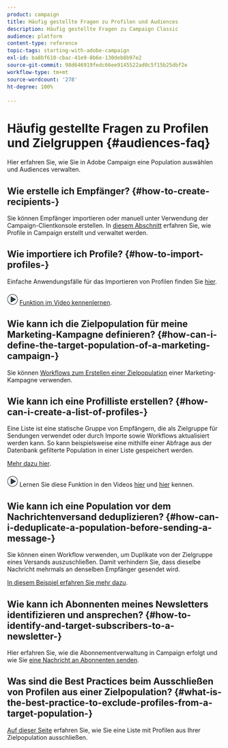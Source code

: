 ```yaml
---
product: campaign
title: Häufig gestellte Fragen zu Profilen und Audiences
description: Häufig gestellte Fragen zu Campaign Classic
audience: platform
content-type: reference
topic-tags: starting-with-adobe-campaign
exl-id: ba8bf610-cbac-41e9-8b6e-130deb8b97e2
source-git-commit: 98d646919fedc66ee9145522ad0c5f15b25dbf2e
workflow-type: tm+mt
source-wordcount: '278'
ht-degree: 100%

---
```


# Häufig gestellte Fragen zu Profilen und Zielgruppen {#audiences-faq}

Hier erfahren Sie, wie Sie in Adobe Campaign eine Population auswählen und Audiences verwalten.

## Wie erstelle ich Empfänger? {#how-to-create-recipients-}

Sie können Empfänger importieren oder manuell unter Verwendung der Campaign-Clientkonsole erstellen. In [diesem Abschnitt](../../platform/using/about-profiles.md) erfahren Sie, wie Profile in Campaign erstellt und verwaltet werden.

## Wie importiere ich Profile? {#how-to-import-profiles-}

Einfache Anwendungsfälle für das Importieren von Profilen finden Sie [hier](../../platform/using/import-operations-samples.md).

![](assets/do-not-localize/how-to-video.png) [Funktion im Video kennenlernen](https://docs.adobe.com/content/help/de-DE/campaign-classic-learn/tutorials/getting-started/importing-profiles.html).

## Wie kann ich die Zielpopulation für meine Marketing-Kampagne definieren? {#how-can-i-define-the-target-population-of-a-marketing-campaign-}

Sie können [Workflows zum Erstellen einer Zielpopulation](../../campaign/using/marketing-campaign-deliveries.md#building-the-main-target-in-a-workflow) einer Marketing-Kampagne verwenden.


## Wie kann ich eine Profilliste erstellen? {#how-can-i-create-a-list-of-profiles-}

Eine Liste ist eine statische Gruppe von Empfängern, die als Zielgruppe für Sendungen verwendet oder durch Importe sowie Workflows aktualisiert werden kann. So kann beispielsweise eine mithilfe einer Abfrage aus der Datenbank gefilterte Population in einer Liste gespeichert werden.

[Mehr dazu hier](../../platform/using/creating-and-managing-lists.md#creating-a-profile-list-from-a-group).

![](assets/do-not-localize/how-to-video.png) Lernen Sie diese Funktion in den Videos [hier](https://docs.adobe.com/content/help/de-DE/campaign-classic-learn/tutorials/profile-management/creating-a-list-of-recipients-with-a-workflow.translate.html) und [hier](https://docs.adobe.com/content/help/de-DE/campaign-classic-learn/tutorials/profile-management/creating-a-list-of-recipients.html) kennen.

## Wie kann ich eine Population vor dem Nachrichtenversand deduplizieren? {#how-can-i-deduplicate-a-population-before-sending-a-message-}

Sie können einen Workflow verwenden, um Duplikate von der Zielgruppe eines Versands auszuschließen. Damit verhindern Sie, dass dieselbe Nachricht mehrmals an denselben Empfänger gesendet wird.

[In diesem Beispiel erfahren Sie mehr dazu](../../workflow/using/deduplication.md#example--identify-the-duplicates-before-a-delivery).

## Wie kann ich Abonnenten meines Newsletters identifizieren und ansprechen? {#how-to-identify-and-target-subscribers-to-a-newsletter-}

Hier erfahren Sie, wie die Abonnementverwaltung in Campaign erfolgt und wie Sie [eine Nachricht an Abonnenten senden](../../delivery/using/managing-subscriptions.md).

## Was sind die Best Practices beim Ausschließen von Profilen aus einer Zielpopulation? {#what-is-the-best-practice-to-exclude-profiles-from-a-target-population-}

[Auf dieser Seite](../../workflow/using/read-list.md) erfahren Sie, wie Sie eine Liste mit Profilen aus Ihrer Zielpopulation ausschließen.
